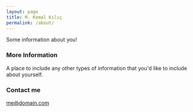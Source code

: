 ```yaml
---
layout: page
title: M. Kemal Kılıç
permalink: /about/
---
```


Some information about you!

### More Information

A place to include any other types of information that you'd like to include about yourself.

### Contact me

[me@domain.com](mailto:email@domain.com)